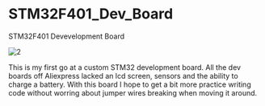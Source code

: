 # STM32F401_Dev_Board
STM32F401 Devevelopment Board

![2](https://user-images.githubusercontent.com/4991664/228006510-7c96e8ee-aee9-46ba-ae19-28491c93f66c.jpg)

This is my first go at a custom STM32 development board. All the dev boards off Aliexpress lacked an lcd screen, sensors and the ability to charge a battery. With this board I hope to get a bit more practice writing code without worring about jumper wires breaking when moving it around. 
